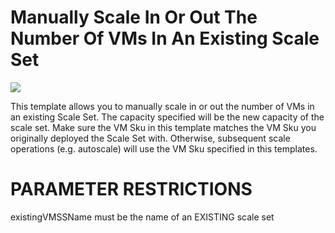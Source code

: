# Manually Scale In Or Out The Number Of VMs In An Existing Scale Set

<a href="https://portal.azure.com/#create/Microsoft.Template/uri/https%3A%2F%2Fraw.githubusercontent.com%2Fgourlaa%2Fazure-quickstart-templates%2Fmaster%2F201-vmss-scale-existing%2Fazuredeploy.json" target="_blank">
    <img src="http://azuredeploy.net/deploybutton.png"/>
</a><a  target="_blank">

This template allows you to manually scale in or out the number of VMs in an existing Scale Set. The capacity specified will be the new capacity of the scale set. Make sure the VM Sku in this template matches the VM Sku you originally deployed the Scale Set with. Otherwise, subsequent scale operations (e.g. autoscale) will use the VM Sku specified in this templates.

PARAMETER RESTRICTIONS
======================

existingVMSSName must be the name of an EXISTING scale set